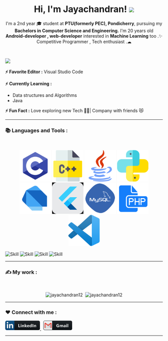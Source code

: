 
<h1 align = "center">Hi, I'm Jayachandran! <img src="https://media.giphy.com/media/mGcNjsfWAjY5AEZNw6/giphy.gif" width="50"></h1>

<p align="center">I'm a 2nd year 🎓 student at <b>PTU(formerly PEC), Pondicherry</b>, pursuing my <b>Bachelors in Computer Science and Engineering.</b>
I'm 20 years old <b>Android-developer , web-developer</b> interested in <b>Machine Learning</b> too .✨<br>
Competitive Programmer , Tech  enthusiast .☁</p>
<br>


![](https://visitor-badge.laobi.icu/badge?page_id=jayachandran12.visitor-badge&style=flat-square&color=0088cc)<br>
<!--[Profile views](https://gpvc.arturio.dev/jayachandran12)-->

**⚡ Favorite Editor    :**  Visual Studio Code

**⚡ Currently Learning :** 
- Data structures and Algorithms
- Java

**⚡ Fun Fact :** Love exploring new Tech 👩‍💻| Company with friends 😻

---

<h3>📚 Languages and Tools :</h3><br>
<p align="center"> 
    <img src="https://github.com/Jayachandran12/Jayachandran12/blob/master/assets/c-programming-569564.png" alt="c"         width="100" height="100"/> 
    <img src="https://github.com/Jayachandran12/Jayachandran12/blob/master/assets/c.png"                    alt="cplusplus" width="100" height="100"/> 
    <img src="https://github.com/Jayachandran12/Jayachandran12/blob/master/assets/java.png"                 alt="java"      width="100" height="100"/> 
    <img src="https://github.com/Jayachandran12/Jayachandran12/blob/master/assets/python.png"               alt="python"    width="100" height="100"/>
    <img src="https://github.com/Jayachandran12/Jayachandran12/blob/master/assets/dart_mono.png"            alt="dart"      width="100" height="100"/>
    <img src="https://github.com/Jayachandran12/Jayachandran12/blob/master/assets/flutter.png"              alt="flutter"   width="100" height="100"/> 
    <img src="https://github.com/Jayachandran12/Jayachandran12/blob/master/assets/mysql.png"                alt="mysql"     width="100" height="100"/> 
    <img src="https://github.com/Jayachandran12/Jayachandran12/blob/master/assets/php.png"                  alt="php"       width="100" height="100"/> 
    <img src="https://github.com/Jayachandran12/Jayachandran12/blob/master/assets/vscode.png"               alt="vscode"    width="100" height="100"/>
    
![Skill](https://img.shields.io/badge/HTML5-E34F26?style=for-the-badge&logo=html5&logoColor=white)
![Skill](https://img.shields.io/badge/CSS3-1572B6?style=for-the-badge&logo=css3&logoColor=white)
![Skill](https://img.shields.io/badge/JavaScript-323330?style=for-the-badge&logo=javascript&logoColor=F7DF1E)
![Skill](https://img.shields.io/badge/Bootstrap-563D7C?style=for-the-badge&logo=bootstrap&logoColor=white)
</p>

---

<h3>✍ My work :</h3><br>

<p align="center">
    <img src="https://github-readme-stats.vercel.app/api?username=jayachandran12&hide=stars&show_icons=true&theme=dracula&line_height=32" alt="jayachandran12">&nbsp;
    <img src="https://github-readme-stats.vercel.app/api/top-langs/?username=jayachandran12&count_private=true&theme=dracula"             alt="jayachandran12">
</p>

--- 

<h3>❤ Connect with me :</h3>
<p align="left">
    <a href="https://www.linkedin.com/in/jayachandran-s-966728215/" target="blank">
        <img src="https://github.com/Jayachandran12/Jayachandran12/blob/master/assets/icons/linkedin.png" alt="c" height="30"/> 
    </a> &nbsp;
    <a href="mailto:chandranjaya919@gmail.com" target="blank">
        <img src="https://github.com/Jayachandran12/Jayachandran12/blob/master/assets/icons/gmail.png" alt="c" height="30"/> 
    </a>
</p>

*************
